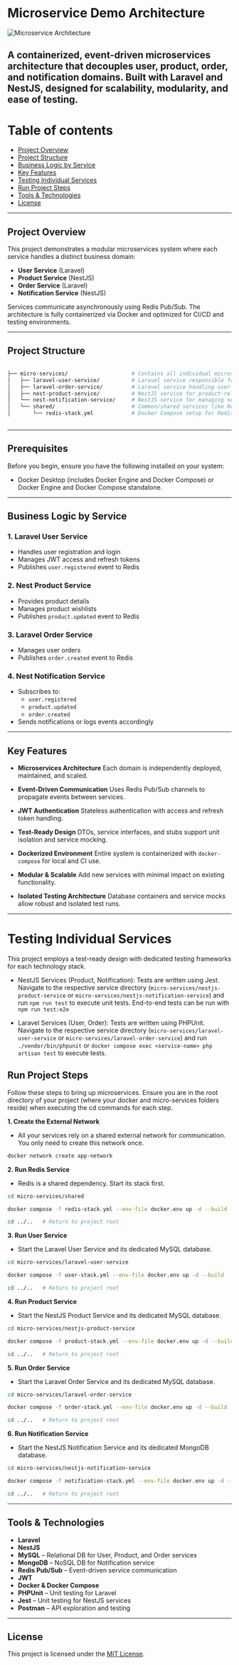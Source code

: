 # Microservice Demo Architecture

![Microservice Architecture](./project.png)

A containerized, event-driven microservices architecture that decouples user, product, order, and notification domains. Built with Laravel and NestJS,
designed for scalability, modularity, and ease of testing.
---


Table of contents
=================

* [Project Overview](#project-overview)
* [Project Structure](#project-structure)
* [Business Logic by Service](#business-logic-by-service)
* [Key Features](#key-features)
* [Testing Individual Services](#testing-individual-services)
* [Run Project Steps](#run-project-steps)
* [Tools & Technologies](#tools--technologies)
* [License](#license)


---

##  Project Overview

This project demonstrates a modular microservices system where each service handles a distinct business domain:

- **User Service** (Laravel)
- **Product Service** (NestJS)
- **Order Service** (Laravel)
- **Notification Service** (NestJS)

Services communicate asynchronously using Redis Pub/Sub. The architecture is fully containerized via Docker and optimized for CI/CD and testing environments.

---

## Project Structure

```bash

├── micro-services/                    # Contains all individual microservice folders.
│   ├── laravel-user-service/          # Laravel service responsible for user management and authentication.
│   ├── laravel-order-service/         # Laravel service handling user orders and order processing.
│   ├── nest-product-service/          # NestJS service for product-related operations.
│   └── nest-notification-service/     # NestJS service for managing notifications (emails, WebSocket, etc).
│   └── shared/                        # Common/shared services like Redis                           
│       └── redis-stack.yml            # Docker Compose setup for Redis cache service.
 


```

--- 

## Prerequisites
Before you begin, ensure you have the following installed on your system:
- Docker Desktop (includes Docker Engine and Docker Compose) or Docker Engine and Docker Compose standalone.


---
## Business Logic by Service

### 1. **Laravel User Service**
- Handles user registration and login
- Manages JWT access and refresh tokens
- Publishes `user.registered` event to Redis

### 2. **Nest Product Service**
- Provides product details
- Manages product wishlists
- Publishes `product.updated` event to Redis

### 3. **Laravel Order Service**
- Manages user orders
- Publishes `order.created` event to Redis

### 4. **Nest Notification Service**
- Subscribes to:
  - `user.registered`
  - `product.updated`
  - `order.created`
- Sends notifications or logs events accordingly

---

## Key Features

- **Microservices Architecture**
  Each domain is independently deployed, maintained, and scaled.

- **Event-Driven Communication**
  Uses Redis Pub/Sub channels to propagate events between services.

- **JWT Authentication**
  Stateless authentication with access and refresh token handling.

- **Test-Ready Design**
  DTOs, service interfaces, and stubs support unit isolation and service mocking.

- **Dockerized Environment**
  Entire system is containerized with `docker-compose` for local and CI use.

- **Modular & Scalable**
  Add new services with minimal impact on existing functionality.

- **Isolated Testing Architecture**
  Database containers and service mocks allow robust and isolated test runs.

---



# Testing Individual Services

This project employs a test-ready design with dedicated testing frameworks for each technology stack.

- NestJS Services (Product, Notification): Tests are written using Jest. Navigate to the respective service directory (```micro-services/nestjs-product-service``` or ```micro-services/nestjs-notification-service```) and run ```npm run test``` to execute unit tests. End-to-end tests can be run with ```npm run test:e2e```


- Laravel Services (User, Order): Tests are written using PHPUnit. Navigate to the respective service directory (```micro-services/laravel-user-service``` or ```micro-services/laravel-order-service```) and run ```./vendor/bin/phpunit``` or ```docker compose exec <service-name> php artisan test``` to execute tests.




## Run Project Steps

Follow these steps to bring up microservices. Ensure you are in the root directory of your project (where your docker and micro-services folders reside) when executing the cd commands for each step.



**1. Create the External Network**

- All your services rely on a shared external network for communication. You only need to create this network once.

```bash
docker network create app-network
```

**2. Run Redis Service**

- Redis is a shared dependency. Start its stack first.

```bash
cd micro-services/shared

docker compose -f redis-stack.yml --env-file docker.env up -d --build

cd ../..   # Return to project root

```

**3. Run User Service**

- Start the Laravel User Service and its dedicated MySQL database.

```bash
cd micro-services/laravel-user-service

docker compose -f user-stack.yml --env-file docker.env up -d --build

cd ../..   # Return to project root
```

**4. Run Product Service**
- Start the NestJS Product Service and its dedicated MySQL database.

```bash
cd micro-services/nestjs-product-service

docker compose -f product-stack.yml --env-file docker.env up -d --build

cd ../..   # Return to project root

```


**5. Run Order Service**
- Start the Laravel Order Service and its dedicated MySQL database.

```bash
cd micro-services/laravel-order-service

docker compose -f order-stack.yml --env-file docker.env up -d --build

cd ../..   # Return to project root
```



**6. Run Notification Service**
- Start the NestJS Notification Service and its dedicated MongoDB database.

```bash
cd micro-services/nestjs-notification-service

docker compose -f notification-stack.yml --env-file docker.env up -d --build

cd ../..   # Return to project root

```




---
## Tools & Technologies

- **Laravel**
- **NestJS**
- **MySQL** – Relational DB for User, Product, and Order services
- **MongoDB** – NoSQL DB for Notification service
- **Redis Pub/Sub** – Event-driven service communication
- **JWT**
- **Docker & Docker Compose**
- **PHPUnit** – Unit testing for Laravel
- **Jest** – Unit testing for NestJS services
- **Postman** – API exploration and testing

---

## License

This project is licensed under the [MIT License](./LICENSE).